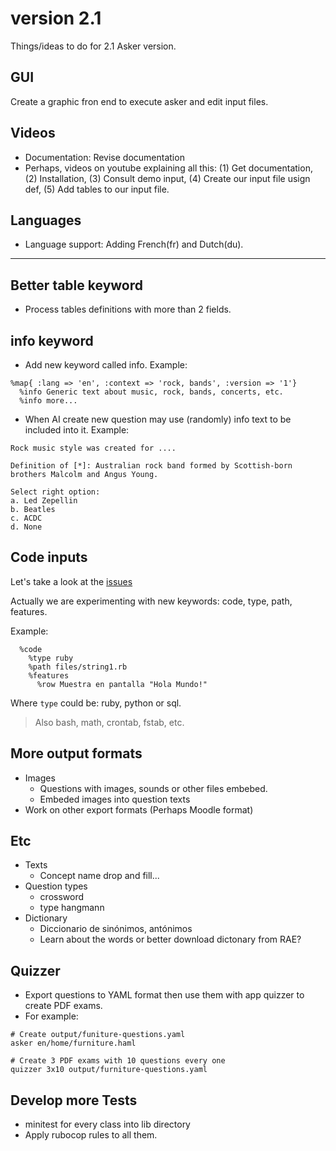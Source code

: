 
# version 2.1

Things/ideas to do for 2.1 Asker version.

## GUI

Create a graphic fron end to execute asker and edit input files.

## Videos

* Documentation: Revise documentation
* Perhaps, videos on youtube explaining all this: (1) Get documentation, (2) Installation, (3) Consult demo input, (4) Create our input file usign def, (5) Add tables to our input file.

## Languages

* Language support: Adding French(fr) and Dutch(du).

---

## Better table keyword

* Process tables definitions with more than 2 fields.

## info keyword

* Add new keyword called info. Example:
```
%map{ :lang => 'en', :context => 'rock, bands', :version => '1'}
  %info Generic text about music, rock, bands, concerts, etc.
  %info more...
```
* When AI create new question may use (randomly) info text to be included into it. Example:
```
Rock music style was created for ....

Definition of [*]: Australian rock band formed by Scottish-born brothers Malcolm and Angus Young.

Select right option:
a. Led Zepellin
b. Beatles
c. ACDC
d. None
```

## Code inputs

Let's take a look at the [issues](https://github.com/dvarrui/asker/issues)

Actually we are experimenting with new keywords: code, type, path, features.

Example:

```
  %code
    %type ruby
    %path files/string1.rb
    %features
      %row Muestra en pantalla "Hola Mundo!"
```

Where `type` could be: ruby, python or sql.

> Also bash, math, crontab, fstab, etc.

## More output formats

* Images
    * Questions with images, sounds or other files embebed.
    * Embeded images into question texts
* Work on other export formats (Perhaps Moodle format)

## Etc

* Texts
    * Concept name drop and fill...
* Question types
    * crossword
    * type hangmann
* Dictionary
    * Diccionario de sinónimos, antónimos
    * Learn about the words or better download dictonary from RAE?

## Quizzer

* Export questions to YAML format then use them with app quizzer to create PDF exams.
* For example:
```
# Create output/funiture-questions.yaml
asker en/home/furniture.haml

# Create 3 PDF exams with 10 questions every one
quizzer 3x10 output/furniture-questions.yaml  
```

## Develop more Tests

* minitest for every class into lib directory
* Apply rubocop rules to all them.
